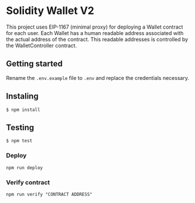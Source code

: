 # Solidity Wallet V2

This project uses EIP-1167 (minimal proxy) for deploying a Wallet contract for each user.
Each Wallet has a human readable address associated with the actual address of the contract.
This readable addresses is controlled by the WalletController contract.

## Getting started

Rename the `.env.example` file to `.env` and replace the credentials necessary.

## Instaling

`$ npm install`

## Testing

`$ npm test`

### Deploy

`npm run deploy`

### Verify contract

`npm run verify "CONTRACT ADDRESS"`
